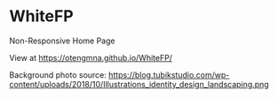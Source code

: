# WhiteFP
Non-Responsive Home Page

View at https://otengmna.github.io/WhiteFP/


Background photo source: https://blog.tubikstudio.com/wp-content/uploads/2018/10/Illustrations_identity_design_landscaping.png 
